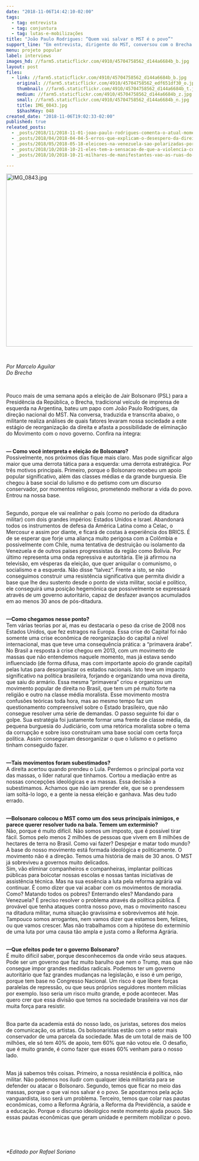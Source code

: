 ```yaml
---
date: "2018-11-06T14:42:10-02:00"
tags:
  - tag: entrevista
  - tag: conjuntura
  - tag: lutas-e-mobilizações
title: "João Paulo Rodrigues: “Quem vai salvar o MST é o povo”"
support_line: "Em entrevista, dirigente do MST, conversou com o Brecha sobre as ameaças de Bolsonaro contra o Movimento e os horizontes de luta e resistência "
menu: projeto popular
label: interviews
images_hd: //farm5.staticflickr.com/4910/45704758562_d144a6684b_b.jpg
layout: post
files:
  - link: //farm5.staticflickr.com/4910/45704758562_d144a6684b_b.jpg
    original: //farm5.staticflickr.com/4910/45704758562_edf651df30_o.jpg
    thumbnail: //farm5.staticflickr.com/4910/45704758562_d144a6684b_t.jpg
    medium: //farm5.staticflickr.com/4910/45704758562_d144a6684b_z.jpg
    small: //farm5.staticflickr.com/4910/45704758562_d144a6684b_n.jpg
    title: IMG_0843.jpg
    $$hashKey: 048
created_date: "2018-11-06T19:02:33-02:00"
published: true
releated_posts:
  - _posts/2018/11/2018-11-01-joao-paulo-rodrigues-comenta-o-atual-momento-politico-pos-eleicoes.md
  - _posts/2018/04/2018-04-04-5-erros-que-explicam-o-desespero-da-direita-golpista.md
  - _posts/2018/05/2018-05-18-eleicoes-na-venezuela-sao-polarizadas-por-debate-economico-saiba-o-que-esta-em-jogo.md
  - _posts/2018/10/2018-10-21-eles-tem-a-sensacao-de-que-a-violencia-contra-nossos-corpos-e-algo-legitimado-diz-presidenta-da-abglt.md
  - _posts/2018/10/2018-10-21-milhares-de-manifestantes-vao-as-ruas-do-brasil-contra-bolsonaro.md

---
```

<p><img alt="IMG_0843.jpg" height="467" src="//farm5.staticflickr.com/4910/45704758562_d144a6684b_b.jpg" width="700" /></p>

<p>&nbsp;</p>

<p><em>Por Marcelo Aguilar<br />
Do Brecha</em></p>

<p>&nbsp;</p>

<p>Pouco mais de uma semana ap&oacute;s a elei&ccedil;&atilde;o de Jair Bolsonaro (PSL) para a Presid&ecirc;ncia da Rep&uacute;blica, o Brecha, tradicional ve&iacute;culo de imprensa de esquerda na Argentina, bateu um papo com Jo&atilde;o Paulo Rodrigues, da dire&ccedil;&atilde;o nacional do MST. Na conversa, traduzida e transcrita abaixo, o militante realiza an&aacute;lises de quais fatores levaram nossa sociedade a este est&aacute;gio de reorganiza&ccedil;&atilde;o da direita e afasta a possibilidade de elimina&ccedil;&atilde;o do Movimento com o novo governo. Confira na &iacute;ntegra:</p>

<p><br />
<strong>&mdash; Como voc&ecirc; interpreta e elei&ccedil;&atilde;o de Bolsonaro?</strong><br />
Possivelmente, nos pr&oacute;ximos dias fique mais claro. Mas pode significar algo maior que uma derrota t&aacute;tica para a esquerda: uma derrota estrat&eacute;gica. Por tr&ecirc;s motivos principais. Primeiro, porque o Bolsonaro recebeu um apoio popular significativo, al&eacute;m das classes m&eacute;dias e da grande burguesia. Ele chegou &agrave; base social do lulismo e do petismo com um discurso conservador, por momentos religioso, prometendo melhorar a vida do povo. Entrou na nossa base.</p>

<p><br />
Segundo, porque ele vai realinhar o pa&iacute;s (como no per&iacute;odo da ditadura militar) com dois grandes imp&eacute;rios: Estados Unidos e Israel. Abandonar&aacute; todos os instrumentos de defesa da Am&eacute;rica Latina como a Celac, o Mercosur e assim por diante, e ficar&aacute; de costas &agrave; experi&ecirc;ncia dos BRICS. &Eacute; de se esperar que forje uma alian&ccedil;a muito perigosa com a Col&ocirc;mbia e possivelmente com Chile, numa tentativa de destrui&ccedil;&atilde;o ou isolamento da Venezuela e de outros pa&iacute;ses progressistas da regi&atilde;o como Bol&iacute;via. Por &uacute;ltimo representa uma onda repressiva e autorit&aacute;ria. Ele j&aacute; afirmou na televis&atilde;o, em v&eacute;speras da elei&ccedil;&atilde;o, que quer aniquilar o comunismo, o socialismo e a esquerda. N&atilde;o disse &ldquo;talvez&rdquo;. Frente a isto, se n&atilde;o conseguimos construir uma resist&ecirc;ncia significativa que permita dividir a base que lhe deu sustento desde o ponto de vista militar, social e pol&iacute;tico, ele conseguir&aacute; uma posi&ccedil;&atilde;o hegem&ocirc;nica que possivelmente se expressar&aacute; atrav&eacute;s de um governo autorit&aacute;rio, capaz de desfazer avan&ccedil;os acumulados em ao menos 30 anos de p&oacute;s-ditadura.</p>

<p><br />
<strong>&mdash;Como chegamos nesse ponto?</strong><br />
Tem v&aacute;rias teorias por a&iacute;, mas eu destacaria o peso da crise de 2008 nos Estados Unidos, que fez estragos na Europa. Essa crise do Capital foi n&atilde;o somente uma crise econ&ocirc;mica de reorganiza&ccedil;&atilde;o do capital a n&iacute;vel internacional, mas que teve uma consequ&ecirc;ncia pr&aacute;tica: a &ldquo;primavera &aacute;rabe&rdquo;. No Brasil a resposta &agrave; crise chegou em 2013, com um movimento de massas que n&atilde;o entendemos naquele momento, mas j&aacute; estava sendo influenciado (de forma difusa, mas com importante apoio do grande capital) pelas lutas para desorganizar os estados nacionais. Isto teve um impacto significativo na pol&iacute;tica brasileira, forjando e organizando uma nova direita, que saiu do arm&aacute;rio. Essa mesma &ldquo;primavera&rdquo; criou e organizou um movimento popular de direita no Brasil, que tem um p&eacute; muito forte na religi&atilde;o e outro na classe m&eacute;dia moralista. Esse movimento mostra confus&otilde;es te&oacute;ricas toda hora, mas ao mesmo tempo faz um questionamento compreens&iacute;vel sobre o Estado brasileiro, que n&atilde;o consegue resolver uma s&eacute;rie de demandas. O passo seguinte foi dar o golpe. Sua estrat&eacute;gia foi justamente formar uma frente de classe m&eacute;dia, da pequena burguesia do Judici&aacute;rio, com uma ret&oacute;rica moralista sobre o tema da corrup&ccedil;&atilde;o e sobre isso constru&iacute;ram uma base social com certa for&ccedil;a pol&iacute;tica. Assim conseguiram desorganizar o que o lulismo e o petismo tinham conseguido fazer.</p>

<p><br />
<strong>&mdash;Tais movimentos foram subestimados?</strong><br />
A direita acertou quando prendeu o Lula. Perdemos o principal porta voz das massas, o l&iacute;der natural que t&iacute;nhamos. Cortou a media&ccedil;&atilde;o entre as nossas concep&ccedil;&otilde;es ideol&oacute;gicas e as massas. Essa decis&atilde;o a subestimamos. Achamos que n&atilde;o iam prender ele, que se o prendessem iam solt&aacute;-lo logo, e a gente ia nessa elei&ccedil;&atilde;o e ganhava. Mas deu tudo errado.</p>

<p><br />
<strong>&mdash;Bolsonaro colocou o MST como um dos seus principais inimigos, e parece querer resolver tudo na bala. Temem um exterm&iacute;nio?</strong><br />
N&atilde;o, porque &eacute; muito dif&iacute;cil. N&atilde;o somos um imposto, que &eacute; poss&iacute;vel tirar f&aacute;cil. Somos pelo menos 2 milh&otilde;es de pessoas que vivem em 8 milh&otilde;es de hectares de terra no Brasil. Como vai fazer? Despejar e matar todo mundo? A base do nosso movimento est&aacute; formada ideol&oacute;gica e politicamente. O movimento n&atilde;o &eacute; a dire&ccedil;&atilde;o. Temos uma hist&oacute;ria de mais de 30 anos. O MST j&aacute; sobreviveu a governos muito delicados.&nbsp; &nbsp;<br />
Sim, v&atilde;o eliminar companheiros e companheiras, implantar pol&iacute;ticas p&uacute;blicas para boicotar nossas escolas e nossas tantas iniciativas de assist&ecirc;ncia t&eacute;cnica. Mas na sua ess&ecirc;ncia a luta pela reforma agr&aacute;ria vai continuar. &Eacute; como dizer que vai acabar com os movimentos de moradia. Como? Matando todos os pobres? Enterrando eles? Mandando para Venezuela? &Eacute; preciso resolver o problema atrav&eacute;s da pol&iacute;tica p&uacute;blica. &Eacute; prov&aacute;vel que tenha ataques contra nosso povo, mas o movimento nasceu na ditadura militar, numa situa&ccedil;&atilde;o grav&iacute;ssima e sobrevivemos at&eacute; hoje. Tampouco somos arrogantes, nem vamos dizer que estamos bem, felizes, ou que vamos crescer. Mas n&atilde;o trabalhamos com a hip&oacute;tese do exterm&iacute;nio de uma luta por uma causa t&atilde;o ampla e justa como a Reforma Agr&aacute;ria. &nbsp;</p>

<p><br />
<strong>&mdash;Que efeitos pode ter o governo Bolsonaro?</strong><br />
&Eacute; muito dif&iacute;cil saber, porque desconhecemos da onde vir&atilde;o seus ataques. Pode ser um governo que faz muito barulho que nem o Trump, mas que n&atilde;o consegue impor grandes medidas radicais. Podemos ter um governo autorit&aacute;rio que faz grandes mudan&ccedil;as na legisla&ccedil;&atilde;o, e isso &eacute; um perigo, porque tem base no Congresso Nacional. Um risco &eacute; que libere for&ccedil;as paralelas de repress&atilde;o, ou que seus pr&oacute;prios seguidores montem mil&iacute;cias por exemplo. Isso seria um risco muito grande, e pode acontecer. Mas quero crer que essa divis&atilde;o que temos na sociedade brasileira vai nos dar muita for&ccedil;a para resistir.</p>

<p><br />
Boa parte da academia est&aacute; do nosso lado, os juristas, setores dos meios de comunica&ccedil;&atilde;o, os artistas. Os bolsonaristas est&atilde;o com o setor mais conservador de uma parcela da sociedade. Mas de um total de mais de 100 milh&otilde;es, ele s&oacute; tem 40% de apoio, tem 60% que n&atilde;o votou ele. O desafio, que &eacute; muito grande, &eacute; como fazer que esses 60% venham para o nosso lado.</p>

<p><br />
Mas j&aacute; sabemos tr&ecirc;s coisas. Primeiro, a nossa resist&ecirc;ncia &eacute; pol&iacute;tica, n&atilde;o militar. N&atilde;o podemos nos iludir com qualquer ideia militarista para se defender ou atacar o Bolsonaro. Segundo, temos que ficar no meio das massas, porque o que vai nos salvar &eacute; o povo. Se apostarmos pela a&ccedil;&atilde;o vanguardista, isso ser&aacute; um problema. Terceiro, temos que colar nas pautas econ&ocirc;micas, como a Reforma Agr&aacute;ria, a Reforma da Previd&ecirc;ncia, a sa&uacute;de e a educa&ccedil;&atilde;o. Porque o discurso ideol&oacute;gico neste momento ajuda pouco. S&atilde;o essas pautas econ&ocirc;micas que geram unidade e permitem mobilizar o povo.</p>

<p>&nbsp;</p>

<p>&nbsp;</p>

<p><em>*Editado por Rafael Soriano</em></p>
